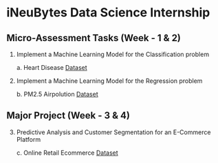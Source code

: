 # iNeuBytes Data Science Internship

## Micro-Assessment Tasks (Week - 1 & 2)
1. Implement a Machine Learning Model for the Classification problem

   a. Heart Disease [Dataset](https://www.kaggle.com/datasets/ineubytes/heart-disease-dataset)
2. Implement a Machine Learning Model for the Regression problem

   b. PM2.5 Airpolution [Dataset](https://www.kaggle.com/datasets/ineubytes/pm25-airpolution-dataset)

## Major Project (Week - 3 & 4)
3. Predictive Analysis and Customer Segmentation for an E-Commerce Platform

   c. Online Retail Ecommerce [Dataset](https://www.kaggle.com/datasets/ineubytes/online-retail-ecommerce-dataset)
